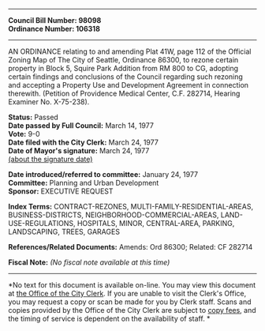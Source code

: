 * * * * *  
  
**Council Bill Number: [](#h0)[](#h2)98098**   
**Ordinance Number: 106318**  
  
* * * * *  
  
AN ORDINANCE relating to and amending Plat 41W, page 112 of the Official Zoning Map of The City of Seattle, Ordinance 86300, to rezone certain property in Block 5, Squire Park Addition from RM 800 to CG, adopting certain findings and conclusions of the Council regarding such rezoning and accepting a Property Use and Development Agreement in connection therewith. (Petition of Providence Medical Center, C.F. 282714, Hearing Examiner No. X-75-238).  
  
**Status:** Passed   
**Date passed by Full Council:** March 14, 1977   
**Vote:** 9-0   
**Date filed with the City Clerk:** March 24, 1977   
**Date of Mayor's signature:** March 24, 1977   
[(about the signature date)](/~public/approvaldate.htm)   
  
  
**Date introduced/referred to committee:** January 24, 1977   
**Committee:** Planning and Urban Development   
**Sponsor:** EXECUTIVE REQUEST   
  
**Index Terms:** CONTRACT-REZONES, MULTI-FAMILY-RESIDENTIAL-AREAS, BUSINESS-DISTRICTS, NEIGHBORHOOD-COMMERCIAL-AREAS, LAND-USE-REGULATIONS, HOSPITALS, MINOR, CENTRAL-AREA, PARKING, LANDSCAPING, TREES, GARAGES  
  
**References/Related Documents:** Amends: Ord 86300; Related: CF 282714  
  
**Fiscal Note:** *(No fiscal note available at this time)*  
  
* * * * *  
  
*No text for this document is available on-line. You may view this document at [the Office of the City Clerk](http://www.seattle.gov/leg/clerk/contactUs.htm). If you are unable to visit the Clerk's Office, you may request a copy or scan be made for you by Clerk staff. Scans and copies provided by the Office of the City Clerk are subject to [copy fees](http://clerk.seattle.gov/~public/clerkfees.htm), and the timing of service is dependent on the availability of staff. *  
  
  
